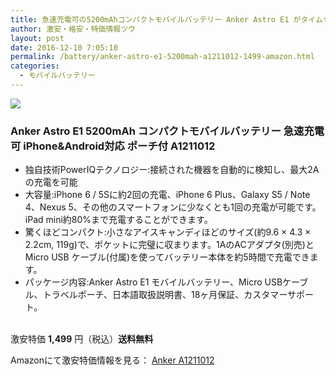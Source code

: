 ```yaml
---
title: 急速充電可の5200mAhコンパクトモバイルバッテリー Anker Astro E1 がタイムセール特価1,499円！送料無料！
author: 激安・格安・特価情報ツウ
layout: post
date: 2016-12-10 7:05:10
permalink: /battery/anker-astro-e1-5200mah-a1211012-1499-amazon.html
categories:
  - モバイルバッテリー
---
```


<div class="img-bg2 img_L">
<a  href="https://www.amazon.co.jp/gp/product/B00P8TBPUC/ref=as_li_qf_sp_asin_il?ie=UTF8&camp=247&creative=1211&creativeASIN=B00P8TBPUC&linkCode=as2&tag=tokkajohotsu-22" target="_blank"><img border="0" src="//ws-fe.amazon-adsystem.com/widgets/q?_encoding=UTF8&ASIN=B00P8TBPUC&Format=_SL250_&ID=AsinImage&MarketPlace=JP&ServiceVersion=20070822&WS=1&tag=tokkajohotsu-22" ></a><img src="//ir-jp.amazon-adsystem.com/e/ir?t=tokkajohotsu-22&l=as2&o=9&a=B00P8TBPUC" width="1" height="1" border="0" alt="" style="border:none !important; margin:0px !important;" />
</div>

### Anker Astro E1 5200mAh コンパクトモバイルバッテリー 急速充電可 iPhone&Android対応 ポーチ付 A1211012
<!--more-->

* 独自技術PowerIQテクノロジー:接続された機器を自動的に検知し、最大2Aの充電を可能
* 大容量:iPhone 6 / 5Sに約2回の充電、iPhone 6 Plus、Galaxy S5 / Note 4、Nexus 5、その他のスマートフォンに少なくとも1回の充電が可能です。iPad mini約80%まで充電することができます。
* 驚くほどコンパクト:小さなアイスキャンディほどのサイズ(約9.6 × 4.3 × 2.2cm, 119g)で、ポケットに完璧に収まります。1AのACアダプタ(別売)とMicro USB ケーブル(付属)を使ってバッテリー本体を約5時間で充電できます。
* パッケージ内容:Anker Astro E1 モバイルバッテリー、Micro USBケーブル、トラベルポーチ、日本語取扱説明書、18ヶ月保証、カスタマーサポート。

<br clear="all" />激安特価 <span class="tokka-price"><strong>1,499</strong></span> 円（税込）**送料無料**

Amazonにて激安特価情報を見る： <span class="fs150p"><a href="https://www.amazon.co.jp/gp/product/B00P8TBPUC/ref=as_li_qf_sp_asin_il?ie=UTF8&camp=247&creative=1211&creativeASIN=B00P8TBPUC&linkCode=as2&tag=tokkajohotsu-22" target="_blank">Anker A1211012</a></span>
